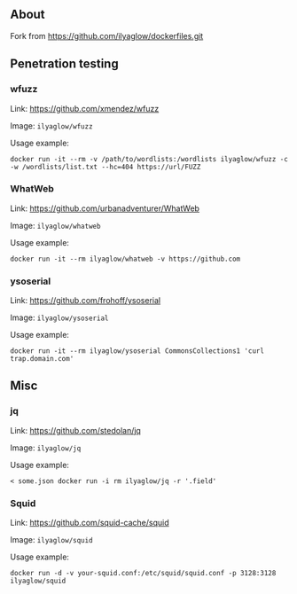 About
-----

Fork from https://github.com/ilyaglow/dockerfiles.git

## Penetration testing

### wfuzz

Link: https://github.com/xmendez/wfuzz

Image: `ilyaglow/wfuzz`

Usage example:
```
docker run -it --rm -v /path/to/wordlists:/wordlists ilyaglow/wfuzz -c -w /wordlists/list.txt --hc=404 https://url/FUZZ
```

### WhatWeb

Link: https://github.com/urbanadventurer/WhatWeb

Image: `ilyaglow/whatweb`

Usage example:
```
docker run -it --rm ilyaglow/whatweb -v https://github.com
```

### ysoserial

Link: https://github.com/frohoff/ysoserial

Image: `ilyaglow/ysoserial`

Usage example:
```
docker run -it --rm ilyaglow/ysoserial CommonsCollections1 'curl trap.domain.com'
```

## Misc

### jq

Link: https://github.com/stedolan/jq

Image: `ilyaglow/jq`

Usage example:
```
< some.json docker run -i rm ilyaglow/jq -r '.field'
```

### Squid

Link: https://github.com/squid-cache/squid

Image: `ilyaglow/squid`

Usage example:
```
docker run -d -v your-squid.conf:/etc/squid/squid.conf -p 3128:3128 ilyaglow/squid
```
